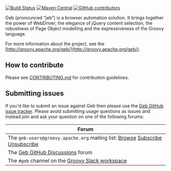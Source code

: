 <!--
SPDX-License-Identifier: Apache-2.0

Licensed under the Apache License, Version 2.0 (the "License");
you may not use this file except in compliance with the License.
You may obtain a copy of the License at

    https://www.apache.org/licenses/LICENSE-2.0

Unless required by applicable law or agreed to in writing, software
distributed under the License is distributed on an "AS IS" BASIS,
WITHOUT WARRANTIES OR CONDITIONS OF ANY KIND, either express or implied.
See the License for the specific language governing permissions and
limitations under the License.
-->
[![Build Status](https://circleci.com/gh/apache/groovy-geb/tree/master.svg?style=shield)](https://circleci.com/gh/apache/workflows/groovy-geb/tree/master)
[![Maven Central](https://maven-badges.herokuapp.com/maven-central/org.gebish/geb-core/badge.svg)](https://maven-badges.herokuapp.com/maven-central/org.gebish/geb-core)
[![GitHub contributors](https://img.shields.io/github/contributors/apache/groovy-geb.svg)](https://github.com/apache/groovy-geb/graphs/contributors/)

Geb (pronounced “jeb”) is a browser automation solution. It brings together the power of WebDriver, the elegance of jQuery content selection, the robustness of Page Object modelling and the expressiveness of the Groovy language.

For more information about the project, see the [http://groovy.apache.org/geb/](http://groovy.apache.org/geb/).

## How to contribute

Please see [CONTRIBUTING.md](https://github.com/geb/geb/blob/master/CONTRIBUTING.md) for contribution guidelines. 

## Submitting issues

If you'd like to submit an issue against Geb then please use the [Geb GitHub issue tracker](https://github.com/apache/groovy-geb/issues).
Please avoid submitting usage questions as issues
and instead join and ask your question on one of the following forums:

| Forum                                                                                                                                                                                                                                            |
|--------------------------------------------------------------------------------------------------------------------------------------------------------------------------------------------------------------------------------------------------|
| The `geb-users@groovy.apache.org` mailing list: [Browse](https://lists.apache.org/list.html?geb-users@groovy.apache.org) [Subscribe](mailto:geb-users-subscribe@groovy.apache.org) [Unsubscribe](mailto:geb-users-unsubscribe@groovy.apache.org) |
| The [Geb GitHub Discussions](https://github.com/apache/groovy-geb/discussions) forum                                                                                                                                                             |
| The `#geb` channel on the [Groovy Slack workspace](https://www.groovycommunity.com)                                                                                                                                                              |
